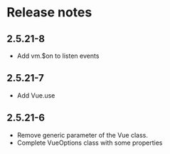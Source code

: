 # Release notes

## 2.5.21-8
- Add vm.$on to listen events

## 2.5.21-7
- Add Vue.use

## 2.5.21-6
- Remove generic parameter of the Vue class.
- Complete VueOptions class with some properties
